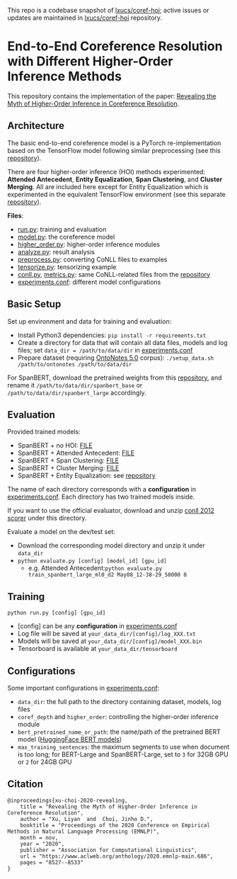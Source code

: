 This repo is a codebase snapshot of [lxucs/coref-hoi](https://github.com/lxucs/coref-hoi); active issues or updates are maintained in [lxucs/coref-hoi](https://github.com/lxucs/coref-hoi) repository.

# End-to-End Coreference Resolution with Different Higher-Order Inference Methods

This repository contains the implementation of the paper: [Revealing the Myth of Higher-Order Inference in Coreference Resolution](https://www.aclweb.org/anthology/2020.emnlp-main.686.pdf).

## Architecture

The basic end-to-end coreference model is a PyTorch re-implementation based on the TensorFlow model following similar preprocessing (see this [repository](https://github.com/mandarjoshi90/coref)).

There are four higher-order inference (HOI) methods experimented: **Attended Antecedent**, **Entity Equalization**, **Span Clustering**, and **Cluster Merging**. All are included here except for Entity Equalization which is experimented in the equivalent TensorFlow environment (see this separate [repository](https://github.com/lxucs/coref-ee)).

**Files**:
* [run.py](run.py): training and evaluation
* [model.py](model.py): the coreference model
* [higher_order.py](higher_order.py): higher-order inference modules
* [analyze.py](analyze.py): result analysis
* [preprocess.py](preprocess.py): converting CoNLL files to examples
* [tensorize.py](tensorize.py): tensorizing example
* [conll.py](conll.py), [metrics.py](metrics.py): same CoNLL-related files from the [repository](https://github.com/mandarjoshi90/coref)
* [experiments.conf](experiments.conf): different model configurations

## Basic Setup
Set up environment and data for training and evaluation:
* Install Python3 dependencies: `pip install -r requirements.txt`
* Create a directory for data that will contain all data files, models and log files; set `data_dir = /path/to/data/dir` in [experiments.conf](experiments.conf)
* Prepare dataset (requiring [OntoNotes 5.0](https://catalog.ldc.upenn.edu/LDC2013T19) corpus): `./setup_data.sh /path/to/ontonotes /path/to/data/dir`

For SpanBERT, download the pretrained weights from this [repository](https://github.com/facebookresearch/SpanBERT), and rename it `/path/to/data/dir/spanbert_base` or `/path/to/data/dir/spanbert_large` accordingly.

## Evaluation
Provided trained models:
* SpanBERT + no HOI: [FILE](https://drive.google.com/file/d/1fjHrRT98XzvNSrzhJnydQBgKW0QodvGK)
* SpanBERT + Attended Antecedent: [FILE](https://drive.google.com/file/d/1qTrTYM2aEocvrO-cq2kcL64NFZmRUn6Z)
* SpanBERT + Span Clustering: [FILE](https://drive.google.com/file/d/1NAXbCbJBPtPYBj3lttPnlioBoLdxjKoc)
* SpanBERT + Cluster Merging: [FILE](https://drive.google.com/file/d/1ZdT9QjIwJxCGZjj7utFQdtjvFlwwdnP2)
* SpanBERT + Entity Equalization: see [repository](https://github.com/lxucs/coref-ee)

The name of each directory corresponds with a **configuration** in [experiments.conf](experiments.conf). Each directory has two trained models inside.

If you want to use the official evaluator, download and unzip [conll 2012 scorer](https://drive.google.com/file/d/1UeDIAFFNpJXfSH-PvOvacA60mC-XRDk5) under this directory.

Evaluate a model on the dev/test set:
* Download the corresponding model directory and unzip it under `data_dir`
* `python evaluate.py [config] [model_id] [gpu_id]`
    * e.g. Attended Antecedent:`python evaluate.py train_spanbert_large_ml0_d2 May08_12-38-29_58000 0`

## Training
`python run.py [config] [gpu_id]`

* [config] can be any **configuration** in [experiments.conf](experiments.conf)
* Log file will be saved at `your_data_dir/[config]/log_XXX.txt`
* Models will be saved at `your_data_dir/[config]/model_XXX.bin`
* Tensorboard is available at `your_data_dir/tensorboard`


## Configurations
Some important configurations in [experiments.conf](experiments.conf):
* `data_dir`: the full path to the directory containing dataset, models, log files
* `coref_depth` and `higher_order`: controlling the higher-order inference module
* `bert_pretrained_name_or_path`: the name/path of the pretrained BERT model ([HuggingFace BERT models](https://huggingface.co/transformers/main_classes/model.html#transformers.PreTrainedModel.from_pretrained))
* `max_training_sentences`: the maximum segments to use when document is too long; for BERT-Large and SpanBERT-Large, set to `3` for 32GB GPU or `2` for 24GB GPU

## Citation
```
@inproceedings{xu-choi-2020-revealing,
    title = "Revealing the Myth of Higher-Order Inference in Coreference Resolution",
    author = "Xu, Liyan  and  Choi, Jinho D.",
    booktitle = "Proceedings of the 2020 Conference on Empirical Methods in Natural Language Processing (EMNLP)",
    month = nov,
    year = "2020",
    publisher = "Association for Computational Linguistics",
    url = "https://www.aclweb.org/anthology/2020.emnlp-main.686",
    pages = "8527--8533"
}
```
